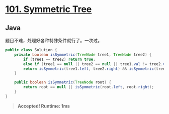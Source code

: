 # [101. Symmetric Tree](https://leetcode.com/problems/symmetric-tree/)

## Java

题目不难，处理好各种特殊条件就行了。一次过。

```java
public class Solution {
    private boolean isSymmetric(TreeNode tree1, TreeNode tree2) {
        if (tree1 == tree2) return true;
        else if (tree1 == null || tree2 == null || tree1.val != tree2.val) return false;
        return isSymmetric(tree1.left, tree2.right) && isSymmetric(tree1.right, tree2.left);
    }

    public boolean isSymmetric(TreeNode root) {
        return root == null || isSymmetric(root.left, root.right);
    }
}
```

> **Accepted! Runtime: 1ms**